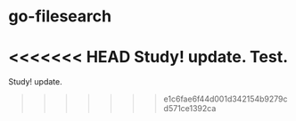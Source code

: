 # go-filesearch
<<<<<<< HEAD
Study! update. Test.
=======
Study! update.
>>>>>>> e1c6fae6f44d001d342154b9279cd571ce1392ca

